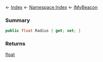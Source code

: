 ← [Index](Api-Index) ← [Namespace Index](Namespace-Index) ← [IMyBeacon](Sandbox.ModAPI.Ingame.IMyBeacon)

### Summary

```csharp
public float Radius { get; set; }
```

### Returns

[float](https://docs.microsoft.com/en-us/dotnet/api/System.Single?view=netframework-4.6)

